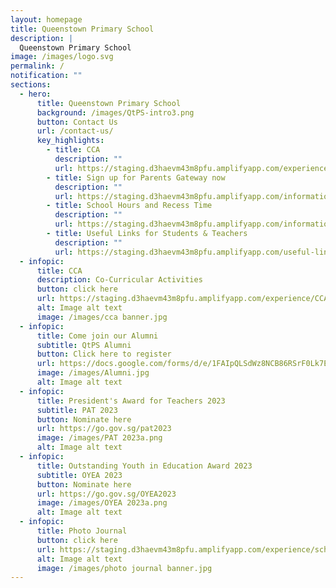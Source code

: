 ```yaml
---
layout: homepage
title: Queenstown Primary School
description: |
  Queenstown Primary School
image: /images/logo.svg
permalink: /
notification: ""
sections:
  - hero:
      title: Queenstown Primary School
      background: /images/QtPS-intro3.png
      button: Contact Us
      url: /contact-us/
      key_highlights:
        - title: CCA
          description: ""
          url: https://staging.d3haevm43m8pfu.amplifyapp.com/experience/CCA/
        - title: Sign up for Parents Gateway now
          description: ""
          url: https://staging.d3haevm43m8pfu.amplifyapp.com/information/parents-gateway/
        - title: School Hours and Recess Time
          description: ""
          url: https://staging.d3haevm43m8pfu.amplifyapp.com/information/Location%20%26%20Operating%20Hours.md/
        - title: Useful Links for Students & Teachers
          description: ""
          url: https://staging.d3haevm43m8pfu.amplifyapp.com/useful-links/
  - infopic:
      title: CCA
      description: Co-Curricular Activities
      button: click here
      url: https://staging.d3haevm43m8pfu.amplifyapp.com/experience/CCA/
      alt: Image alt text
      image: /images/cca banner.jpg
  - infopic:
      title: Come join our Alumni
      subtitle: QtPS Alumni
      button: Click here to register
      url: https://docs.google.com/forms/d/e/1FAIpQLSdWz8NCB86RSrF0Lk7EuBSM2300rasnztuvwINCNBsIRKX2rg/viewform
      image: /images/Alumni.jpg
      alt: Image alt text
  - infopic:
      title: President's Award for Teachers 2023
      subtitle: PAT 2023
      button: Nominate here
      url: https://go.gov.sg/pat2023
      image: /images/PAT 2023a.png
      alt: Image alt text
  - infopic:
      title: Outstanding Youth in Education Award 2023
      subtitle: OYEA 2023
      button: Nominate here
      url: https://go.gov.sg/OYEA2023
      image: /images/OYEA 2023a.png
      alt: Image alt text
  - infopic:
      title: Photo Journal
      button: click here
      url: https://staging.d3haevm43m8pfu.amplifyapp.com/experience/school-life-memories-our-photo-journal/
      alt: Image alt text
      image: /images/photo journal banner.jpg
---
```

